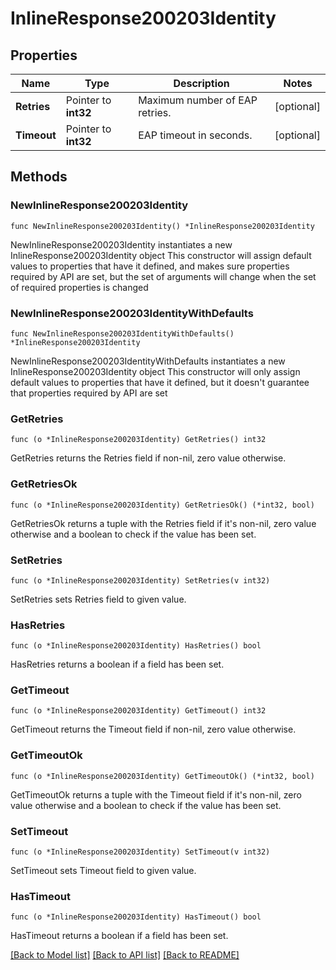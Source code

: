 # InlineResponse200203Identity

## Properties

Name | Type | Description | Notes
------------ | ------------- | ------------- | -------------
**Retries** | Pointer to **int32** | Maximum number of EAP retries. | [optional] 
**Timeout** | Pointer to **int32** | EAP timeout in seconds. | [optional] 

## Methods

### NewInlineResponse200203Identity

`func NewInlineResponse200203Identity() *InlineResponse200203Identity`

NewInlineResponse200203Identity instantiates a new InlineResponse200203Identity object
This constructor will assign default values to properties that have it defined,
and makes sure properties required by API are set, but the set of arguments
will change when the set of required properties is changed

### NewInlineResponse200203IdentityWithDefaults

`func NewInlineResponse200203IdentityWithDefaults() *InlineResponse200203Identity`

NewInlineResponse200203IdentityWithDefaults instantiates a new InlineResponse200203Identity object
This constructor will only assign default values to properties that have it defined,
but it doesn't guarantee that properties required by API are set

### GetRetries

`func (o *InlineResponse200203Identity) GetRetries() int32`

GetRetries returns the Retries field if non-nil, zero value otherwise.

### GetRetriesOk

`func (o *InlineResponse200203Identity) GetRetriesOk() (*int32, bool)`

GetRetriesOk returns a tuple with the Retries field if it's non-nil, zero value otherwise
and a boolean to check if the value has been set.

### SetRetries

`func (o *InlineResponse200203Identity) SetRetries(v int32)`

SetRetries sets Retries field to given value.

### HasRetries

`func (o *InlineResponse200203Identity) HasRetries() bool`

HasRetries returns a boolean if a field has been set.

### GetTimeout

`func (o *InlineResponse200203Identity) GetTimeout() int32`

GetTimeout returns the Timeout field if non-nil, zero value otherwise.

### GetTimeoutOk

`func (o *InlineResponse200203Identity) GetTimeoutOk() (*int32, bool)`

GetTimeoutOk returns a tuple with the Timeout field if it's non-nil, zero value otherwise
and a boolean to check if the value has been set.

### SetTimeout

`func (o *InlineResponse200203Identity) SetTimeout(v int32)`

SetTimeout sets Timeout field to given value.

### HasTimeout

`func (o *InlineResponse200203Identity) HasTimeout() bool`

HasTimeout returns a boolean if a field has been set.


[[Back to Model list]](../README.md#documentation-for-models) [[Back to API list]](../README.md#documentation-for-api-endpoints) [[Back to README]](../README.md)


